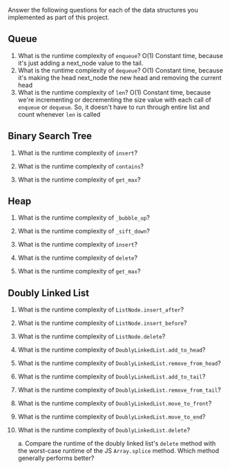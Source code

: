 Answer the following questions for each of the data structures you implemented as part of this project.

## Queue

1. What is the runtime complexity of `enqueue`?
   O(1) Constant time, because it's just adding a next_node value to the tail.
2. What is the runtime complexity of `dequeue`?
   O(1) Constant time, because it's making the head next_node the new head and removing the current head
3. What is the runtime complexity of `len`?
   O(1) Constant time, because we're incrementing or decrementing the size value with each call of `enqueue` or `dequeue`. So, it doesn't have to run through entire list and count whenever `len` is called

## Binary Search Tree

1. What is the runtime complexity of `insert`?

2. What is the runtime complexity of `contains`?

3. What is the runtime complexity of `get_max`?

## Heap

1. What is the runtime complexity of `_bubble_up`?

2. What is the runtime complexity of `_sift_down`?

3. What is the runtime complexity of `insert`?

4. What is the runtime complexity of `delete`?

5. What is the runtime complexity of `get_max`?

## Doubly Linked List

1. What is the runtime complexity of `ListNode.insert_after`?

2. What is the runtime complexity of `ListNode.insert_before`?

3. What is the runtime complexity of `ListNode.delete`?

4. What is the runtime complexity of `DoublyLinkedList.add_to_head`?

5. What is the runtime complexity of `DoublyLinkedList.remove_from_head`?

6. What is the runtime complexity of `DoublyLinkedList.add_to_tail`?

7. What is the runtime complexity of `DoublyLinkedList.remove_from_tail`?

8. What is the runtime complexity of `DoublyLinkedList.move_to_front`?

9. What is the runtime complexity of `DoublyLinkedList.move_to_end`?

10. What is the runtime complexity of `DoublyLinkedList.delete`?

    a. Compare the runtime of the doubly linked list's `delete` method with the worst-case runtime of the JS `Array.splice` method. Which method generally performs better?

